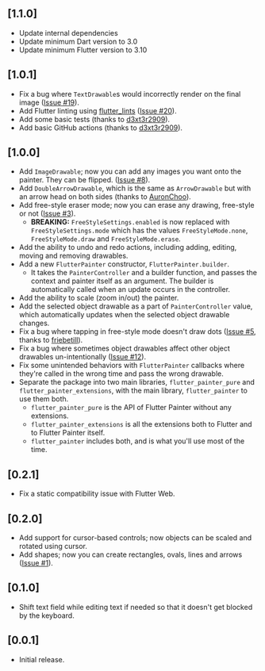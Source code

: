 ## [1.1.0]

* Update internal dependencies
* Update minimum Dart version to 3.0
* Update minimum Flutter version to 3.10

## [1.0.1]
* Fix a bug where `TextDrawable`s would incorrectly render on the final image ([Issue #19](https://github.com/omarhurani/flutter_painter/issues/19)).
* Add Flutter linting using [flutter_lints](https://pub.dev/packages/flutter_lints) ([Issue #20](https://github.com/omarhurani/flutter_painter/issues/20)).
* Add some basic tests (thanks to [d3xt3r2909](https://github.com/omarhurani/flutter_painter/pull/21)).
* Add basic GitHub actions (thanks to [d3xt3r2909](https://github.com/omarhurani/flutter_painter/pull/21)).

## [1.0.0]
* Add `ImageDrawable`; now you can add any images you want onto the painter. They can be flipped. ([Issue #8](https://github.com/omarhurani/flutter_painter/issues/8)).
* Add `DoubleArrowDrawable`, which is the same as `ArrowDrawable` but with an arrow head on both sides (thanks to [AuronChoo](https://github.com/omarhurani/flutter_painter/pull/17)).
* Add free-style eraser mode; now you can erase any drawing, free-style or not ([Issue #3](https://github.com/omarhurani/flutter_painter/issues/3)).
    * **BREAKING:** `FreeStyleSettings.enabled` is now replaced with `FreeStyleSettings.mode` which has the values `FreeStyleMode.none`, `FreeStyleMode.draw` and `FreeStyleMode.erase`.
* Add the ability to undo and redo actions, including adding, editing, moving and removing drawables.
* Add a new `FlutterPainter` constructor, `FlutterPainter.builder`.
    * It takes the `PainterController` and a builder function, and passes the context and painter itself as an argument. The builder is automatically called when an update occurs in the controller.
* Add the ability to scale (zoom in/out) the painter.
* Add the selected object drawable as a part of `PainterController` value, which automatically updates when the selected object drawable changes.
* Fix a bug where tapping in free-style mode doesn't draw dots ([Issue #5](https://github.com/omarhurani/flutter_painter/issues/5), thanks to [friebetill](https://github.com/omarhurani/flutter_painter/pull/6)).
* Fix a bug where sometimes object drawables affect other object drawables un-intentionally ([Issue #12](https://github.com/omarhurani/flutter_painter/issues/12)).
* Fix some unintended behaviors with `FlutterPainter` callbacks where they're called in the wrong time and pass the wrong drawable.
* Separate the package into two main libraries, `flutter_painter_pure` and `flutter_painter_extensions`, with the main library, `flutter_painter` to use them both.
    * `flutter_painter_pure` is the API of Flutter Painter without any extensions.
    * `flutter_painter_extensions` is all the extensions both to Flutter and to Flutter Painter itself.
    * `flutter_painter` includes both, and is what you'll use most of the time.


## [0.2.1]
* Fix a static compatibility issue with Flutter Web.

## [0.2.0]

* Add support for cursor-based controls; now objects can be scaled and rotated using cursor.
* Add shapes; now you can create rectangles, ovals, lines and arrows ([Issue #1](https://github.com/omarhurani/flutter_painter/issues/1)).

## [0.1.0]

* Shift text field while editing text if needed so that it doesn't get blocked by the keyboard.

## [0.0.1]

* Initial release.
